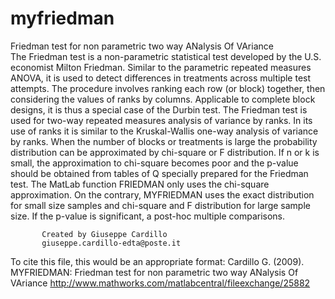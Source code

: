 # myfriedman
Friedman test for non parametric two way ANalysis Of VAriance<br/>
The Friedman test is a non-parametric statistical test developed by the U.S.
economist Milton Friedman. Similar to the parametric repeated measures ANOVA,
it is used to detect differences in treatments across multiple test attempts.
The procedure involves ranking each row (or block) together, then considering
the values of ranks by columns. Applicable to complete block designs, it is
thus a special case of the Durbin test. The Friedman test is used for two-way
repeated measures analysis of variance by ranks. In its use of ranks it is
similar to the Kruskal-Wallis one-way analysis of variance by ranks. 
When the number of blocks or treatments is large the probability
distribution can be approximated by chi-square or F distribution. If n or
k is small, the  approximation to chi-square becomes  poor and the
p-value should be obtained from tables of Q specially prepared 
for the Friedman test. The MatLab function FRIEDMAN only uses the chi-square
approximation. On the contrary, MYFRIEDMAN uses the exact distribution for
small size samples and chi-square and F distribution for large sample
size. If the p-value is significant, a post-hoc multiple comparisons.

           Created by Giuseppe Cardillo
           giuseppe.cardillo-edta@poste.it

 To cite this file, this would be an appropriate format:
 Cardillo G. (2009). MYFRIEDMAN: Friedman test for non parametric two way ANalysis Of VAriance
 http://www.mathworks.com/matlabcentral/fileexchange/25882
